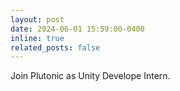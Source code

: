 ```yaml
---
layout: post
date: 2024-06-01 15:59:00-0400
inline: true
related_posts: false
---
```

Join Plutonic as Unity Develope Intern.
